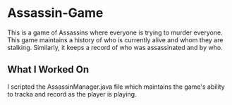 # Assassin-Game

This is a game of Assassins where everyone is trying to murder everyone. This game maintains a history of who is currently alive and whom they are stalking. Similarly, it keeps a record of who was assassinated and by who.

## What I Worked On
I scripted the AssassinManager.java file which maintains the game's ability to tracka and record as the player is playing.
